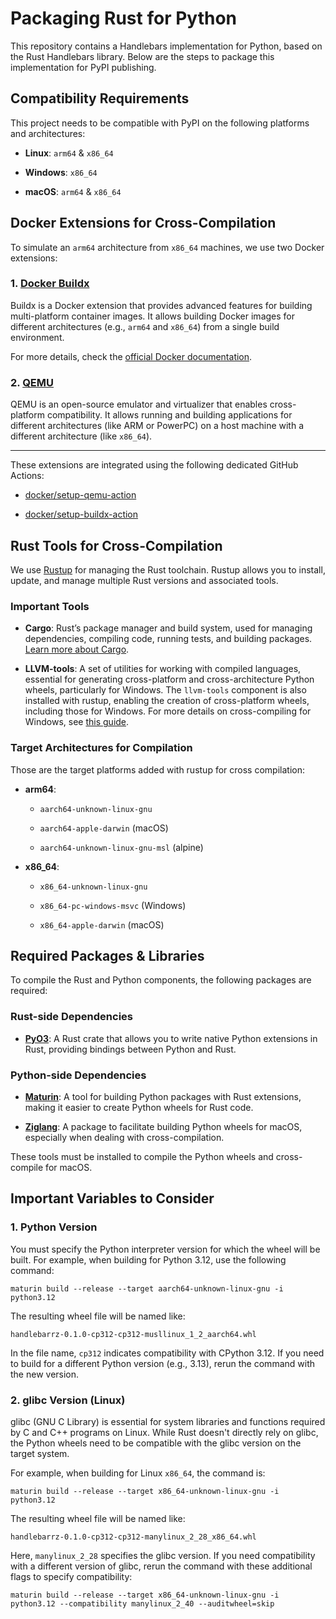 # **Packaging Rust for Python**

This repository contains a Handlebars implementation for Python, based on the Rust Handlebars library. Below are the steps to package this implementation for PyPI publishing.

## **Compatibility Requirements**

This project needs to be compatible with PyPI on the following platforms and architectures:

* **Linux**: `arm64` & `x86_64`

* **Windows**: `x86_64`

* **macOS**: `arm64` & `x86_64`

## **Docker Extensions for Cross-Compilation**

To simulate an `arm64` architecture from `x86_64` machines, we use two Docker extensions:

### **1\. [Docker Buildx](https://github.com/docker/buildx)**

Buildx is a Docker extension that provides advanced features for building multi-platform container images. It allows building Docker images for different architectures (e.g., `arm64` and `x86_64`) from a single build environment.

For more details, check the [official Docker documentation](https://docs.docker.com/reference/cli/docker/buildx/).

### **2\. [QEMU](https://www.qemu.org/)**

QEMU is an open-source emulator and virtualizer that enables cross-platform compatibility. It allows running and building applications for different architectures (like ARM or PowerPC) on a host machine with a different architecture (like `x86_64`).

---

These extensions are integrated using the following dedicated GitHub Actions:

* [docker/setup-qemu-action](https://github.com/docker/setup-qemu-action)

* [docker/setup-buildx-action](https://github.com/docker/setup-buildx-action)

## **Rust Tools for Cross-Compilation**

We use [Rustup](https://rustup.rs/) for managing the Rust toolchain. Rustup allows you to install, update, and manage multiple Rust versions and associated tools.

### **Important Tools**

* **Cargo**: Rust’s package manager and build system, used for managing dependencies, compiling code, running tests, and building packages. [Learn more about Cargo](https://github.com/rust-lang/cargo).

* **LLVM-tools**: A set of utilities for working with compiled languages, essential for generating cross-platform and cross-architecture Python wheels, particularly for Windows. The `llvm-tools` component is also installed with rustup, enabling the creation of cross-platform wheels, including those for Windows. For more details on cross-compiling for Windows, see [this guide](https://www.maturin.rs/distribution.html#cross-compile-to-windows).

### **Target Architectures for Compilation**

Those are the target platforms added with rustup for cross compilation:

* **arm64**:

  * `aarch64-unknown-linux-gnu`

  * `aarch64-apple-darwin` (macOS)

  * `aarch64-unknown-linux-gnu-msl` (alpine)

* **x86\_64**:

  * `x86_64-unknown-linux-gnu`

  * `x86_64-pc-windows-msvc` (Windows)

  * `x86_64-apple-darwin` (macOS)


## **Required Packages & Libraries**

To compile the Rust and Python components, the following packages are required:

### **Rust-side Dependencies**

* [**PyO3**](https://pyo3.rs/v0.24.0/): A Rust crate that allows you to write native Python extensions in Rust, providing bindings between Python and Rust.

### **Python-side Dependencies**

* [**Maturin**](https://www.maturin.rs/index.html): A tool for building Python packages with Rust extensions, making it easier to create Python wheels for Rust code.

* [**Ziglang**](https://www.maturin.rs/distribution.html#cross-compile-to-linuxmacos): A package to facilitate building Python wheels for macOS, especially when dealing with cross-compilation.

These tools must be installed to compile the Python wheels and cross-compile for macOS.

## **Important Variables to Consider**

### **1\. Python Version**

You must specify the Python interpreter version for which the wheel will be built. For example, when building for Python 3.12, use the following command:

```
maturin build --release --target aarch64-unknown-linux-gnu -i python3.12
```

The resulting wheel file will be named like:

```
handlebarrz-0.1.0-cp312-cp312-musllinux_1_2_aarch64.whl
```

In the file name, `cp312` indicates compatibility with CPython 3.12. If you need to build for a different Python version (e.g., 3.13), rerun the command with the new version.

### **2\. glibc Version (Linux)**

glibc (GNU C Library) is essential for system libraries and functions required by C and C++ programs on Linux. While Rust doesn't directly rely on glibc, the Python wheels need to be compatible with the glibc version on the target system.

For example, when building for Linux `x86_64`, the command is:

```
maturin build --release --target x86_64-unknown-linux-gnu -i python3.12
```

The resulting wheel file will be named like:

```
handlebarrz-0.1.0-cp312-cp312-manylinux_2_28_x86_64.whl
```

Here, `manylinux_2_28` specifies the glibc version. If you need compatibility with a different version of glibc, rerun the command with these additional flags to specify compatibility:

```
maturin build --release --target x86_64-unknown-linux-gnu -i python3.12 --compatibility manylinux_2_40 --auditwheel=skip
```



